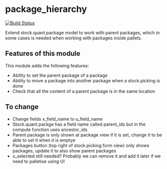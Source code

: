 # package_hierarchy

[![Build Status](https://travis-ci.org/unipartdigital/odoo-package-hierarchy.svg?branch=master)](https://travis-ci.org/unipartdigital/odoo-package-hierarchy)

Extend stock.quant.package model to work with parent packages, which in some cases is needed when working with packages inside pallets.

## Features of this module

This module adds the following features:
* Ability to set the parent package of a package
* Ability to move a package into another package when a stock.picking is done
* Check that all the content of a parent package is in the same location


## To change
* Change fields x_field_name to u_field_name
* Stock.quant.packge has a field name called parent_ids but in the compute function uses ancestor_ids
* Parent package is only shown at package view if it is set, change it to be able to set it when it is emptye
* Packages button (top right of stock.picking.form view) only shows packages, update it to also show parent packages
* x_selected still needed? Probably we can remove it and add it later if we need to palletise using UI
